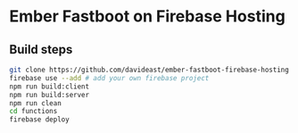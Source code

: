 # Ember Fastboot on Firebase Hosting

## Build steps

```bash
git clone https://github.com/davideast/ember-fastboot-firebase-hosting
firebase use --add # add your own firebase project
npm run build:client
npm run build:server
npm run clean
cd functions
firebase deploy
```